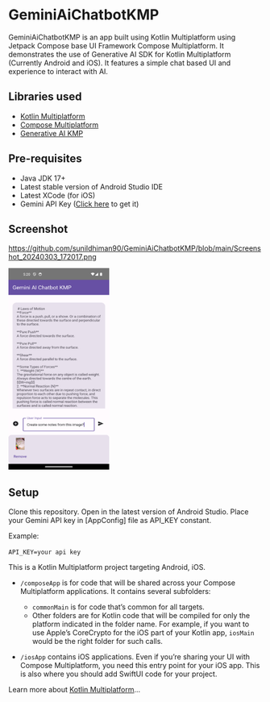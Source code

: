 
# GeminiAiChatbotKMP

GeminiAiChatbotKMP is an app built using Kotlin Multiplatform using Jetpack Compose base UI Framework Compose Multiplatform. 
It demonstrates the use of Generative AI SDK for Kotlin Multiplatform (Currently Android and iOS). It features a simple chat based UI and experience to interact with AI.

## Libraries used


* [Kotlin Multiplatform](https://www.jetbrains.com/kotlin-multiplatform/)
* [Compose Multiplatform](https://www.jetbrains.com/lp/compose-multiplatform/)
* [Generative AI KMP](https://github.com/PatilShreyas/generative-ai-kmp)


## Pre-requisites

* Java JDK 17+
* Latest stable version of Android Studio IDE
* Latest XCode (for iOS)
* Gemini API Key ([Click here](https://aistudio.google.com/app/apikey) to get it)

## Screenshot

https://github.com/sunildhiman90/GeminiAiChatbotKMP/blob/main/Screenshot_20240303_172017.png

<img src="https://github.com/sunildhiman90/GeminiAiChatbotKMP/blob/main/Screenshot_20240303_172017.png" data-canonical-src="https://github.com/sunildhiman90/GeminiAiChatbotKMP/blob/main/Screenshot_20240303_172017.png" width="200" height="400" />

## Setup

Clone this repository.
Open in the latest version of Android Studio.
Place your Gemini API key in [AppConfig] file as API_KEY constant.

Example:

`API_KEY=your api key`



This is a Kotlin Multiplatform project targeting Android, iOS.

* `/composeApp` is for code that will be shared across your Compose Multiplatform applications.
  It contains several subfolders:
  - `commonMain` is for code that’s common for all targets.
  - Other folders are for Kotlin code that will be compiled for only the platform indicated in the folder name.
    For example, if you want to use Apple’s CoreCrypto for the iOS part of your Kotlin app,
    `iosMain` would be the right folder for such calls.

* `/iosApp` contains iOS applications. Even if you’re sharing your UI with Compose Multiplatform, 
  you need this entry point for your iOS app. This is also where you should add SwiftUI code for your project.


Learn more about [Kotlin Multiplatform](https://www.jetbrains.com/help/kotlin-multiplatform-dev/get-started.html)…
